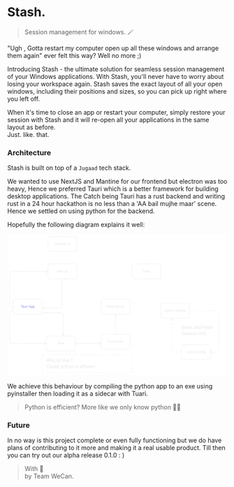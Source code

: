 # Stash.

> Session management for windows. 🪄


"Ugh , Gotta restart my computer open up all these windows and arrange them again" ever felt this way? Well no more ;)

Introducing Stash - the ultimate solution for seamless session management of your Windows applications. With Stash, you'll never have to worry about 
losing your workspace again. Stash saves the exact layout of all your open windows, including their positions and sizes, so you can pick up right where you left off.

When it's time to close an app or restart your computer, simply restore your session with Stash and it will re-open all your applications in the same 
layout as before.   
Just. like. that.

### Architecture

Stash is built on top of a `Jugaad` tech stack. 

We wanted to use NextJS and Mantine for our frontend but electron was too heavy, Hence we preferred Tauri which is a better framework for building desktop applications. The Catch being Tauri has a rust backend and writing rust in a 24 hour hackathon is no less than a 'AA bail mujhe maar' scene. Hence we settled on using python for the backend. 

Hopefully the following diagram explains it well: 

![Architecture](diag.svg)

We achieve this behaviour by compiling the python app to an exe using pyinstaller then loading it as a sidecar with Tuari.

> Python is efficient? More like we only know python 🤷‍♂️

### Future

In no way is this project complete or even fully functioning but we do have plans of contributing to it more and making it a real usable product. Till then you can try out our alpha release 0.1.0 : ) 

> With 💖  
by Team WeCan.